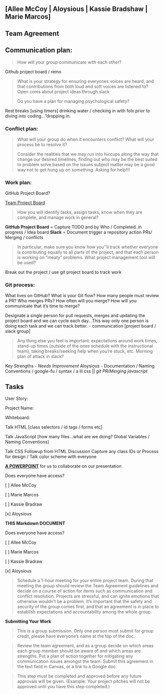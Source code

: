 ## [Allee McCoy | Aloysious | Kassie Bradshaw | Marie Marcos]

## Team Agreement

## Communication plan:

>  How will your group communicate with each other?

Github project board / remo



> What is your strategy for ensuring everyones voices are heard, and that contributions from both loud and soft voices are listened to? Open coms about project ideas through slack
>
> Do you have a plan for managing psychological safety?

Rest breaks [using timers] drinking water / checking in with folx prior to diving into coding…”dropping in.

### Conflict plan:

> What will your group do when it encounters conflict?  What will your process be to resolve it?
>
> Consider the realities that we may run into hiccups along the way that change our desired timelines, finding out who may be the best suited to problem solve based on the issues subject matter may be a good way not to get hung up on something. Asking for help!!!

### Work plan:

GitHub Project Board?

[Team Project Board](https://github.com/users/AL0YSI0US/projects/3)

> How you will identify tasks, assign tasks, know when they are complete, and manage work in general?

**GitHub Project Board** = Capture TODO and by Who / Completed..in progress / Idea board
**Slack** = Document trigger a repository action PRs/ Merging / conflicts

> In particular, make sure you know how you''ll track whether everyone is contributing equally to all parts of the project, and that each person is working on “meaty” problems. What project management tool will be used?

Break out the project / use git project board to track work

### Git process:

What lives on GitHub? What is your Git flow? How many people must review a PR? Who merges PRs? How often will you merge? How will you communicate that it’s time to merge?

Designate a single person for pull requests, merges and updating the project board and we can cycle each day...This way only one person is doing each task and we can track better. - communication [project board / slack group]

> Any thing else you feel is important: expectations around work times, stand-up times (outside of the ones schedule with the instructional team), taking breaks/seeking help when you’re stuck, etc.
> Morning plan of attack in slack?

Key Strengths - *Needs Improvement*
Aloysious - Documentation / Naming Conventions / google-fu / syntax / a lil css || *git PR/Merging javascript*

## Tasks

User Story:

Project Name:

Whiteboard:

Talk HTML [class selectors / id tags / forms etc]

Talk JavaScript [how many files...what are we doing? Global Variables / Naming Conventions]

Talk CSS Followup from HTML Discussion Capture any class IDs or Process for design / Talk color scheme with everyone

**[A POWERPOINT](https://docs.google.com/presentation/d/1rwfcN018C6PJcO1ksGe2YLUo-CzUf64DupC5-2lfQwA/edit)** for us to collaborate on our presentation

Does everyone have access?

[ ] Allee McCoy

[ ] Marie Marcos

[ ] Kassie Bradraw

[x] Aloysious

**THIS Markdown DOCUMENT**

Does everyone have access?

[ ] Allee McCoy

[ ] Marie Marcos

[ ] Kassie Bradraw

[x] Aloysious

> Schedule a 1-hour meeting for your entire project team. During that meeting the group should review the Team Agreement guidelines and decide on a course of action for items such as communication and conflict resolution. Projects are stressful, and can ignite emotions that otherwise wouldn’t be a problem. It’s important that the safety and security of the group comes first, and that an agreement is in place to establish expectations and accountability among the whole group.

**Submitting Your Work**

> This is a group submission. Only one person must submit for group credit, please have everyone’s name at the top of the doc.

> Review the team agreement, and as a group decide on which areas each group member should be aware of and which areas are strengths. Put a plan of action together for mitigating any communication issues amongst the team. Submit this agreement in the text field in Canvas, or a link to a Google doc.

> This step must be completed and approved before any future approvals will be given. (Example: Your project pitches will not be approved until you have this step completed.)
